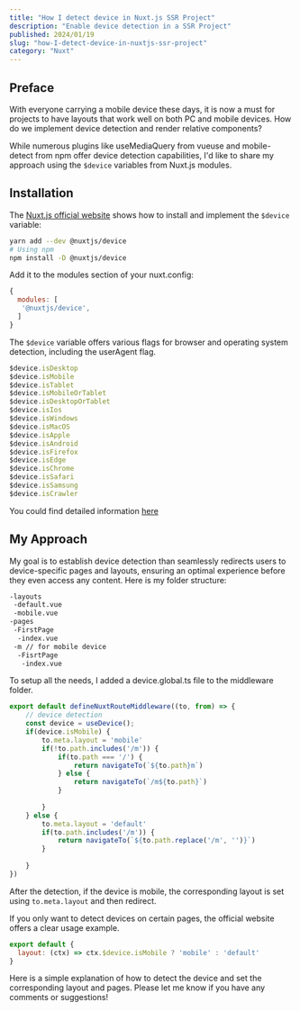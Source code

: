 ```yaml
---
title: "How I detect device in Nuxt.js SSR Project"
description: "Enable device detection in a SSR Project"
published: 2024/01/19
slug: "how-I-detect-device-in-nuxtjs-ssr-project"
category: "Nuxt"
---
```

## Preface
With everyone carrying a mobile device these days, it is now a must for projects to have layouts that work well on both PC and mobile devices. How do we implement device detection and render relative components?

While numerous plugins like useMediaQuery from vueuse and mobile-detect from npm offer device detection capabilities, I'd like to share my approach using the `$device` variables from Nuxt.js modules.

## Installation

The [Nuxt.js official website](https://nuxt.com/modules/device) shows how to install and implement the `$device` variable:

```` bash
yarn add --dev @nuxtjs/device
# Using npm
npm install -D @nuxtjs/device
````

Add it to the modules section of your nuxt.config:

````js
{
  modules: [
   '@nuxtjs/device',
  ]
}
````

The `$device` variable offers various flags for browser and operating system detection, including the userAgent flag.

````js
$device.isDesktop
$device.isMobile
$device.isTablet
$device.isMobileOrTablet
$device.isDesktopOrTablet
$device.isIos
$device.isWindows
$device.isMacOS
$device.isApple
$device.isAndroid
$device.isFirefox
$device.isEdge
$device.isChrome
$device.isSafari
$device.isSamsung
$device.isCrawler
````

You could find detailed information [here](https://nuxt.com/modules/device#usage)

## My Approach

My goal is to establish device detection than seamlessly redirects users to device-specific pages and layouts, ensuring an optimal experience before they even access any content. Here is my folder structure:

````bash
-layouts
 -default.vue
 -mobile.vue
-pages
 -FirstPage
  -index.vue
 -m // for mobile device
  -FisrtPage
   -index.vue
````

To setup all the needs, I added a device.global.ts file to the middleware folder.

````ts
export default defineNuxtRouteMiddleware((to, from) => {
    // device detection
    const device = useDevice();
    if(device.isMobile) {
        to.meta.layout = 'mobile'
        if(!to.path.includes('/m')) {
            if(to.path === '/') {
                return navigateTo(`${to.path}m`)
            } else {
                return navigateTo(`/m${to.path}`)
            }
            
        }
    } else {
        to.meta.layout = 'default'
        if(to.path.includes('/m')) {
            return navigateTo(`${to.path.replace('/m', '')}`)
        }
        
    }
})
````

After the detection, if the device is mobile, the corresponding layout is set using `to.meta.layout` and then redirect.

If you only want to detect devices on certain pages, the official website offers a clear usage example.

````js
export default {
  layout: (ctx) => ctx.$device.isMobile ? 'mobile' : 'default'
}
````

Here is a simple explanation of how to detect the device and set the corresponding layout and pages. Please let me know if you have any comments or suggestions!
